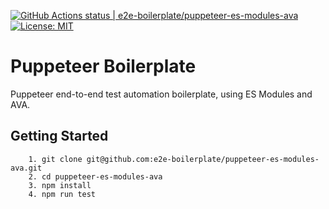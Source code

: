 [![GitHub Actions status | e2e-boilerplate/puppeteer-es-modules-ava](https://github.com/e2e-boilerplate/puppeteer-es-modules-ava/workflows/puppeteer-es-modules-ava/badge.svg)](https://github.com/e2e-boilerplate/puppeteer-es-modules-ava/actions?workflow=puppeteer-es-modules-ava) [![License: MIT](https://img.shields.io/badge/License-MIT-yellow.svg)](https://opensource.org/licenses/MIT)
    
# Puppeteer Boilerplate
    
Puppeteer end-to-end test automation boilerplate, using ES Modules and AVA.
    
## Getting Started
    	1. git clone git@github.com:e2e-boilerplate/puppeteer-es-modules-ava.git
    	2. cd puppeteer-es-modules-ava
    	3. npm install
    	4. npm run test